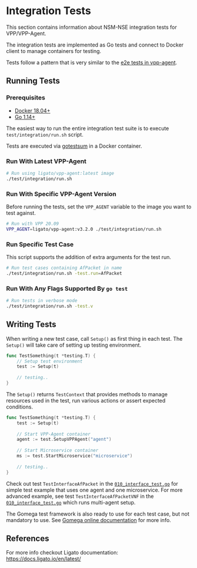 # Integration Tests

This section contains information about NSM-NSE integration tests for VPP/VPP-Agent.

The integration tests are implemented as Go tests and connect to Docker client to manage containers for testing. 

Tests follow a pattern that is very similar to the [e2e tests in vpp-agent](https://docs.ligato.io/en/latest/testing/end-to-end-tests).

## Running Tests

### Prerequisites

- [Docker 18.04+](https://docs.docker.com/engine/install)
- [Go 1.14+](https://golang.org/doc/install)

The easiest way to run the entire integration test suite is to execute `test/integration/run.sh` script.

Tests are executed via [gotestsum](https://github.com/gotestyourself/gotestsum) in a Docker container.

### Run With Latest VPP-Agent

```sh
# Run using ligato/vpp-agent:latest image
./test/integration/run.sh
```

### Run With Specific VPP-Agent Version

Before running the tests, set the `VPP_AGENT` variable to the image you want to test against.

```sh
# Run with VPP 20.09
VPP_AGENT=ligato/vpp-agent:v3.2.0 ./test/integration/run.sh
```

### Run Specific Test Case

This script supports the addition of extra arguments for the test run.

```sh
# Run test cases containing AfPacket in name
./test/integration/run.sh -test.run=AfPacket
```

### Run With Any Flags Supported By `go test`

```sh
# Run tests in verbose mode
./test/integration/run.sh -test.v
```

## Writing Tests

When writing a new test case, call `Setup()` as first thing in each test. The `Setup()` will take care of setting up testing environment. 

```go
func TestSomething(t *testing.T) {
    // Setup test environment
    test := Setup(t)
    
    // testing..
}
```

The `Setup()` returns `TestContext` that provides methods to manage resources used in the test, run various actions or assert expected conditions.

```go
func TestSomething(t *testing.T) {
    test := Setup(t)
    
    // Start VPP-Agent container
    agent := test.SetupVPPAgent("agent")
    
    // Start Microservice container
    ms := test.StartMicroservice("microservice")
    
    // testing..
}
```

Check out test `TestInterfaceAfPacket` in the [`010_interface_test.go`](010_interface_test.go) for simple test example that uses one agent and one microservice. For more advanced example, see test `TestInterfaceAfPacketVNF` in the [`010_interface_test.go`](010_interface_test.go) which runs multi-agent setup.

The Gomega test framework is also ready to use for each test case, but not mandatory to use. See [Gomega online documentation](https://onsi.github.io/gomega/#making-assertions) for more info.

## References

For more info checkout Ligato documentation: https://docs.ligato.io/en/latest/
